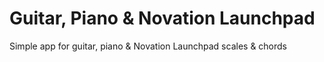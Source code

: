 Guitar, Piano &amp; Novation Launchpad
======================================

Simple app for guitar, piano &amp; Novation Launchpad scales &amp; chords